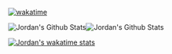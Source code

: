[![wakatime](https://wakatime.com/badge/user/8fe91fb7-7885-47f5-b21c-f04d17d4c396.svg)](https://wakatime.com/@8fe91fb7-7885-47f5-b21c-f04d17d4c396)

![Jordan's Github Stats](https://stats.driedsponge.net/api?username=jortuck&include_all_commits=true&hide_border=true&layout=compact&theme=dark&bg_color=0D1117)![Jordan's Github Stats](https://stats.driedsponge.net/api/top-langs/?username=jortuck&layout=compact&hide_border=true&theme=dark&langs_count=10&bg_color=0D1117)

[![Jordan's wakatime stats](https://stats.driedsponge.net/api/wakatime?username=jortuck&theme=dark&bg_color=0D1117&hide_border=true)](https://wakatime.com/@DriedSponge)




